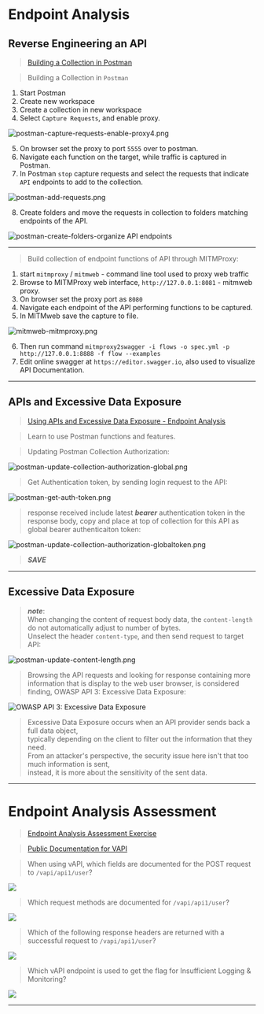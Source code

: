 # Endpoint Analysis  

## Reverse Engineering an API  
 
>[Building a Collection in Postman](https://university.apisec.ai/products/api-penetration-testing/categories/2150251353/posts/2157921175)  

>Building a Collection in `Postman`  

1. Start Postman
2. Create new workspace
3. Create a collection in new workspace
4. Select `Capture Requests`, and enable proxy.  

![postman-capture-requests-enable-proxy4.png](/images/postman-capture-requests-enable-proxy4.png)  

5. On browser set the proxy to port `5555` over to postman.  
6. Navigate each function on the target, while traffic is captured in Postman.  
7. In Postman `stop`  capture requests and select the requests that indicate `API` endpoints to add to the collection.  

![postman-add-requests.png](/images/postman-add-requests.png)  

8. Create folders and move the requests in collection to folders matching endpoints of the API.

![postman-create-folders-organize API endpoints](/images/postman-create-folders-organize-api-endpoints.png)  

----  

>Build collection of endpoint functions of API through MITMProxy:

1. start `mitmproxy` / `mitmweb` - command line tool used to proxy web traffic  
2. Browse to MITMProxy web interface, `http://127.0.0.1:8081` - mitmweb proxy.  
3. On browser set the proxy port as `8080`
4. Navigate each endpoint of the API performing functions to be captured.
5. In MITMweb save the capture to file.  

![mitmweb-mitmproxy.png](/images/mitmweb-mitmproxy.png)  

6. Then run command `mitmproxy2swagger -i flows -o spec.yml -p http://127.0.0.1:8888 -f flow --examples`  
7. Edit online swagger at `https://editor.swagger.io`, also used to visualize API Documentation.  

----  

## APIs and Excessive Data Exposure  

>[Using APIs and Excessive Data Exposure - Endpoint Analysis](https://university.apisec.ai/products/api-penetration-testing/categories/2150251353/posts/2157505648)  

>Learn to use Postman functions and features.  

>Updating Postman Collection Authorization:  

![postman-update-collection-authorization-global.png](/images/postman-update-collection-authorization-global.png)  

>Get Authentication token, by sending login request to the API:  

![postman-get-auth-token.png](/images/postman-get-auth-token.png)  

>response received include latest ***bearer*** authentication token in the response body, copy and place at top of collection for this API as global bearer authenticaiton token:  

![postman-update-collection-authorization-globaltoken.png](/images/postman-update-collection-authorization-globaltoken.png)   

>***SAVE***  

----  

## Excessive Data Exposure  

>***note***:  
>When changing the content of request body data, the `content-length` do not automatically adjust to number of bytes.  
>Unselect the header `content-type`, and then send request to target API:  

![postman-update-content-length.png](/images/postman-update-content-length.png)  

>Browsing the API requests and looking for response containing more information that is display to the web user browser, is considered finding, OWASP API 3: Excessive Data Exposure:  

![OWASP API 3: Excessive Data Exposure](/images/postman-sensitve-data-exposed.png)  

>Excessive Data Exposure occurs when an API provider sends back a full data object,   
>typically depending on the client to filter out the information that they need.   
>From an attacker's perspective, the security issue here isn't that too much information is sent,   
>instead, it is more about the sensitivity of the sent data.   

----  

# Endpoint Analysis Assessment  

>[Endpoint Analysis Assessment Exercise](https://university.apisec.ai/products/2147849691/categories/2150251353/posts/2163584818)  

>[Public Documentation for VAPI](http://vapi.apisec.ai/vapi)  

>When using vAPI, which fields are documented for the POST request to `/vapi/api1/user`?  

![](images/)  

>Which request methods are documented for `/vapi/api1/user`?


![](images/)  

>Which of the following response headers are returned with a successful request to `/vapi/api1/user`?

![](images/)  

>Which vAPI endpoint is used to get the flag for Insufficient Logging & Monitoring?

![](images/)  

----  

